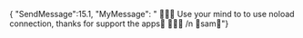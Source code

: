 {
"SendMessage":15.1,
"MyMessage":
" 💌💌💌 Use your mind to to use noload connection,
thanks for support the apps🧡 💌💌💌 /n 🧡sam🧡"}
